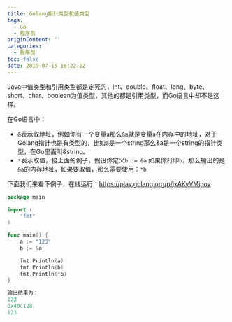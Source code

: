 ```yaml
---
title: Golang指针类型和值类型
tags:
  - Go
  - 程序员
originContent: ''
categories:
  - 程序员
toc: false
date: 2019-07-15 16:22:22
---
```


Java中值类型和引用类型都是定死的，int、double、float、long、byte、short、char、boolean为值类型，其他的都是引用类型，而Go语言中却不是这样。

在Go语言中：
* `&`表示取地址，例如你有一个变量`a`那么`&a`就是变量`a`在内存中的地址，对于Golang指针也是有类型的，比如a是一个string那么&a是一个string的指针类型，在Go里面叫&string。
* `*`表示取值，接上面的例子，假设你定义`b := &a` 如果你打印`b`，那么输出的是`&a`的内存地址，如果要取值，那么需要使用：`*b`

下面我们来看下例子，在线运行：https://play.golang.org/p/jxAKyVMjnoy

```go
package main

import (
	"fmt"
)

func main() {
	a := "123"
	b := &a

	fmt.Println(a)
	fmt.Println(b)
	fmt.Println(*b)
}

输出结果为：
123
0x40c128
123
```